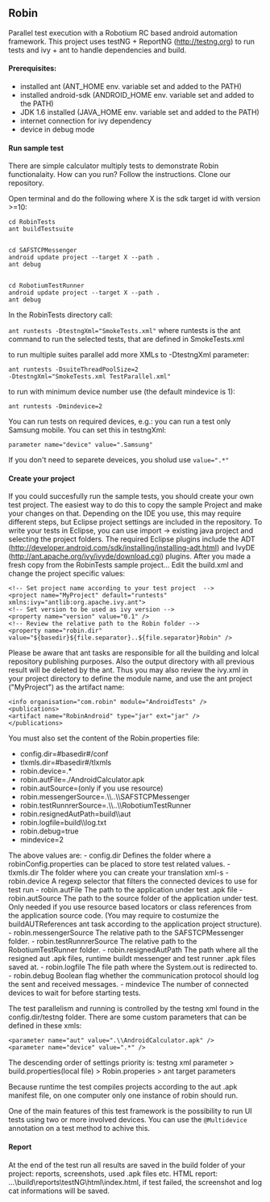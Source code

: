 Robin
-----
Parallel test execution with a Robotium RC based android automation framework.
This project uses testNG + ReportNG (http://testng.org) to run tests and
ivy + ant to handle dependencies and build.

#### Prerequisites: ####
* installed ant (ANT_HOME env. variable set and added to the PATH)
* installed android-sdk (ANDROID_HOME env. variable set and added to the PATH)
* JDK 1.6 installed (JAVA_HOME env. variable set and added to the PATH)
* internet connection for ivy dependency
* device in debug mode

#### Run sample test ####
There are simple calculator multiply tests to demonstrate Robin functionalaity. How can you run? Follow the instructions.
Clone our repository.

Open terminal and do the following where X is the sdk target id with version >=10:

    cd RobinTests 
    ant buildTestsuite


    cd SAFSTCPMessenger
    android update project --target X --path .
    ant debug


    cd RobotiumTestRunner
    android update project --target X --path .
    ant debug

In the RobinTests directory call:

<code>ant runtests -DtestngXml="SmokeTests.xml"</code>
where runtests is the ant command to run the selected tests, that are defined in SmokeTests.xml

to run multiple suites parallel add more XMLs to -DtestngXml parameter:

<code>ant runtests -DsuiteThreadPoolSize=2 -DtestngXml="SmokeTests.xml TestParallel.xml"</code>

to run with minimum device number use (the default mindevice is 1):

<code>ant runtests -Dmindevice=2</code>

You can run  tests on required devices, e.g.: you can run a test only Samsung mobile. You can set this in  testngXml:

<code>parameter name="device" value=".Samsung" </code>
<p>If you don't need to separete deveices, you sholud use <code>value=".*"</code></p>

#### Create your project ####
If you could succesfully run the sample tests, you should create your own test project. The easiest way to do this to copy the sample Project and make your changes on that.
Depending on the IDE you use, this may require different steps, but Eclipse project settings are included in the repository.
To write your tests in Eclipse, you can use import -> existing java project and selecting the project folders. The required Eclipse plugins include the ADT (http://developer.android.com/sdk/installing/installing-adt.html) and IvyDE (http://ant.apache.org/ivy/ivyde/download.cgi) plugins.
After you made a fresh copy from the RobinTests sample project...
Edit the build.xml and change the project specific values:

    <!-- Set project name according to your test project  -->
    <project name="MyProject" default="runtests" xmlns:ivy="antlib:org.apache.ivy.ant">
    <!-- Set version to be used as ivy version -->
    <property name="version" value="0.1" />
    <!-- Review the relative path to the Robin folder -->
    <property name="robin.dir" value="${basedir}${file.separator}..${file.separator}Robin" />


Please be aware that ant tasks are responsible for all the building and lolcal repository publishing purposes. Also the output directory with all previous result will be deleted by the ant.
Thus you may also review the ivy.xml in your project directory to define the module name, and use the ant project ("MyProject") as the artifact name:

    <info organisation="com.robin" module="AndroidTests" />
    <publications>
    <artifact name="RobinAndroid" type="jar" ext="jar" />
    </publications>

You must also set the content of the Robin.properties file:
<ul>
 <li>config.dir=#basedir#/conf</li>
 <li>tlxmls.dir=#basedir#/tlxmls</li>
 <li>robin.device=.*</li>
 <li>robin.autFile=./AndroidCalculator.apk</li>
 <li>robin.autSource=(only if you use resource)</li>
 <li>robin.messengerSource=.\\..\\SAFSTCPMessenger</li>
 <li>robin.testRunnrerSource=.\\..\\RobotiumTestRunner</li>
 <li>robin.resignedAutPath=build\\aut</li>
 <li>robin.logfile=build\\log.txt</li>
 <li>robin.debug=true</li>
 <li>mindevice=2</li>
</ul>
The above values are:
-   config.dir Defines the folder where a robinConfig.properties can be placed to store test related values.
-   tlxmls.dir The folder where you can create your translation xml-s
-   robin.device A regexp selector that filters the connected devices to use for test run
-   robin.autFile The path to the application under test .apk file
-   robin.autSource The path to the source folder of the application under test. Only needed if you use resource based locators or class references from the application source code. (You may require to costumize the buildAUTReferences ant task according to the application project structure).
-   robin.messengerSource The relative path to the SAFSTCPMessenger folder.
-   robin.testRunnrerSource The relative path to the RobotiumTestRunner folder.
-   robin.resignedAutPath The path where all the resigned aut .apk files, runtime buildt messenger and test runner .apk files saved at.
-   robin.logfile The file path where the System.out is redirected to.
-   robin.debug Boolean flag whether the communication protocol should log the sent and received messages.
-   mindevice The number of connected devices to wait for before starting tests.

The test parallelism and running is controlled by the testng xml found in the config.dir/testng folder. There are some custom parameters that can be defined in these xmls:

    <parameter name="aut" value=".\\AndroidCalculator.apk" />
    <parameter name="device" value=".*" />

The  descending order of settings priority is:
testng xml parameter > build.properties(local file) > Robin.properies > ant target parameters

Because runtime the test compiles projects according to the aut .apk manifest file, on one computer only one instance of robin should run.

One of the main features of this test framework is the possibility to run UI tests using two or more involved devices. You can use the <code>@Multidevice</code> annotation on a test method to achive this.

#### Report ####

At the end of the test run all results are saved in the build folder of your project: reports, screenshots, used .apk files etc.
HTML report: ...\build\reports\testNG\html\index.html, if test failed, the screenshot and log cat informations will be saved.
